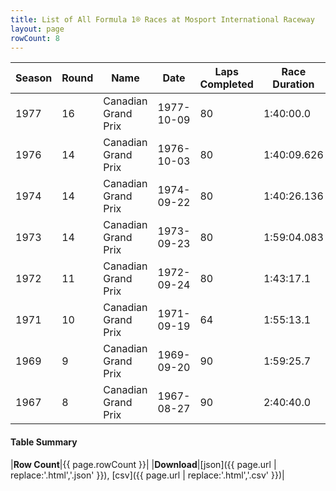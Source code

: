 ```yaml
---
title: List of All Formula 1® Races at Mosport International Raceway
layout: page
rowCount: 8
---
```


| Season | Round | Name | Date | Laps Completed | Race Duration | Winning Driver | Winning Constructor |
|--|--|--|--|--|--|--|--|
| 1977 | 16 | Canadian Grand Prix | 1977-10-09 | 80 | 1:40:00.0 | Jody Scheckter 🇿🇦 | Wolf 🇨🇦 |
| 1976 | 14 | Canadian Grand Prix | 1976-10-03 | 80 | 1:40:09.626 | James Hunt 🇬🇧 | McLaren 🇬🇧 |
| 1974 | 14 | Canadian Grand Prix | 1974-09-22 | 80 | 1:40:26.136 | Emerson Fittipaldi 🇧🇷 | McLaren 🇬🇧 |
| 1973 | 14 | Canadian Grand Prix | 1973-09-23 | 80 | 1:59:04.083 | Peter Revson 🇺🇸 | McLaren 🇬🇧 |
| 1972 | 11 | Canadian Grand Prix | 1972-09-24 | 80 | 1:43:17.1 | Jackie Stewart 🇬🇧 | Tyrrell 🇬🇧 |
| 1971 | 10 | Canadian Grand Prix | 1971-09-19 | 64 | 1:55:13.1 | Jackie Stewart 🇬🇧 | Tyrrell 🇬🇧 |
| 1969 | 9 | Canadian Grand Prix | 1969-09-20 | 90 | 1:59:25.7 | Jacky Ickx 🇧🇪 | Brabham-Ford 🇬🇧 |
| 1967 | 8 | Canadian Grand Prix | 1967-08-27 | 90 | 2:40:40.0 | Jack Brabham 🇦🇺 | Brabham-Repco 🇬🇧 |

#### Table Summary

|**Row Count**|{{ page.rowCount }}|
|**Download**|[json]({{ page.url | replace:'.html','.json' }}), [csv]({{ page.url | replace:'.html','.csv' }})|
